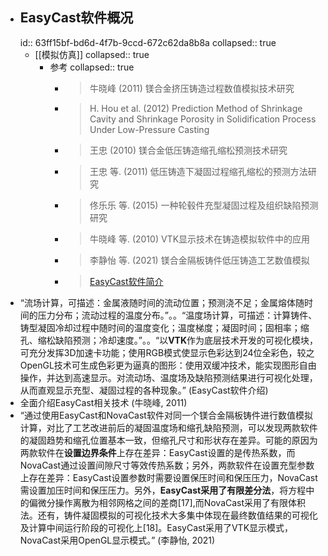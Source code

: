 - ## EasyCast软件概况
  id:: 63ff15bf-bd6d-4f7b-9ccd-672c62da8b8a
  collapsed:: true
	- [[模拟仿真]]
	  collapsed:: true
		- 参考
		  collapsed:: true
			- >牛晓峰 (2011) 镁合金挤压铸造过程数值模拟技术研究
			- >H. Hou et al. (2012) Prediction Method of Shrinkage Cavity and Shrinkage Porosity in Solidification Process Under Low-Pressure Casting
			- >王忠 (2010) 镁合金低压铸造缩孔缩松预测技术研究
			- >王忠 等. (2011) 低压铸造下凝固过程缩孔缩松的预测方法研究
			- >佟乐乐 等. (2015) 一种轮毂件充型凝固过程及组织缺陷预测研究
			- >牛晓峰 等. (2010) VTK显示技术在铸造模拟软件中的应用
			- >李静怡 等. (2021) 镁合金隔板铸件低压铸造工艺数值模拟
			- >[EasyCast软件简介](https://max.book118.com/html/2017/0625/118011717.shtm)
- “流场计算，可描述：金属液随时间的流动位置；预测浇不足；金属熔体随时间的压力分布；流动过程的温度分布。”。。“温度场计算，可描述：计算铸件、铸型凝固冷却过程中随时间的温度变化；温度梯度；凝固时间；固相率；缩孔、缩松缺陷预测；冷却速度。”。。“以**VTK**作为底层技术开发的可视化模块，可充分发挥3D加速卡功能；使用RGB模式使显示色彩达到24位全彩色，较之OpenGL技术可生成色彩更为逼真的图形：使用双缓冲技术，能实现图形自由操作，并达到高速显示。对流动场、温度场及缺陷预测结果进行可视化处理，从而直观显示充型、凝固过程的各种现象。” (EasyCast软件介绍)
- 全面介绍EasyCast相关技术 (牛晓峰, 2011)
- “通过使用EasyCast和NovaCast软件对同一个镁合金隔板铸件进行数值模拟计算，对比了工艺改进前后的凝固温度场和缩孔缺陷预测，可以发现两款软件的凝固趋势和缩孔位置基本一致，但缩孔尺寸和形状存在差异。可能的原因为两款软件在**设置边界条件**上存在差异：EasyCast设置的是传热系数，而NovaCast通过设置间隙尺寸等效传热系数；另外，两款软件在设置充型参数上存在差异：EasyCast设置参数时需要设置保压时间和保压压力，NovaCast需设置加压时间和保压压力。另外，**EasyCast采用了有限差分法**，将方程中的偏微分操作离散为相邻网格之间的差商[17],而NovaCast采用了有限体积法。还有，铸件凝固模拟的可视化技术大多集中体现在最终数值结果的可视化及计算中间运行阶段的可视化上[18]。EasyCast采用了VTK显示模式，NovaCast采用OpenGL显示模式。” (李静怡, 2021)